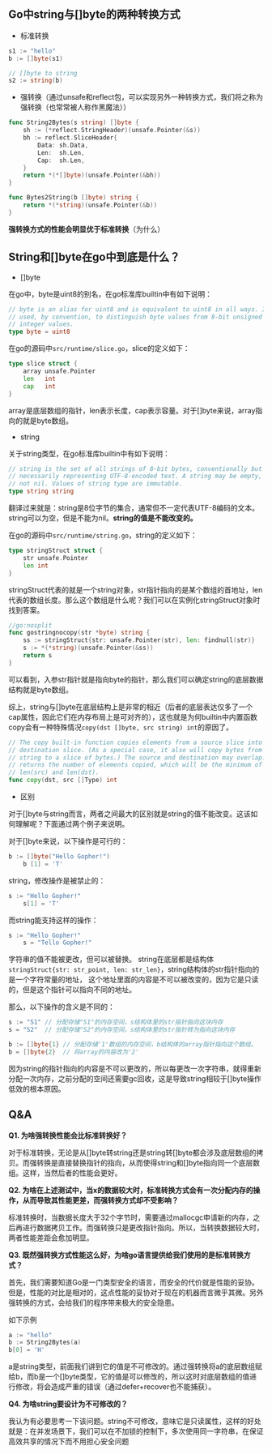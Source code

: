 ## Go中string与[]byte的两种转换方式

- 标准转换

```go
s1 := "hello"
b := []byte(s1)

// []byte to string
s2 := string(b)
```

* 强转换（通过unsafe和reflect包，可以实现另外一种转换方式，我们将之称为强转换（也常常被人称作黑魔法））

```go
func String2Bytes(s string) []byte {
    sh := (*reflect.StringHeader)(unsafe.Pointer(&s))
    bh := reflect.SliceHeader{
        Data: sh.Data,
        Len:  sh.Len,
        Cap:  sh.Len,
    }
    return *(*[]byte)(unsafe.Pointer(&bh))
}

func Bytes2String(b []byte) string {
    return *(*string)(unsafe.Pointer(&b))
}
```

**强转换方式的性能会明显优于标准转换**（为什么）



## String和[]byte在go中到底是什么？

* []byte

在go中，byte是uint8的别名，在go标准库builtin中有如下说明：

```go
// byte is an alias for uint8 and is equivalent to uint8 in all ways. It is
// used, by convention, to distinguish byte values from 8-bit unsigned
// integer values.
type byte = uint8
```

在go的源码中`src/runtime/slice.go`，slice的定义如下：

```go
type slice struct {
    array unsafe.Pointer
    len   int
    cap   int
}
```

array是底层数组的指针，len表示长度，cap表示容量。对于[]byte来说，array指向的就是byte数组。

* string

关于string类型，在go标准库builtin中有如下说明：

```go
// string is the set of all strings of 8-bit bytes, conventionally but not
// necessarily representing UTF-8-encoded text. A string may be empty, but
// not nil. Values of string type are immutable.
type string string
```

翻译过来就是：string是8位字节的集合，通常但不一定代表UTF-8编码的文本。string可以为空，但是不能为nil。**string的值是不能改变的。**

在go的源码中`src/runtime/string.go`，string的定义如下：

```go
type stringStruct struct {
    str unsafe.Pointer
    len int
}
```

stringStruct代表的就是一个string对象，str指针指向的是某个数组的首地址，len代表的数组长度。那么这个数组是什么呢？我们可以在实例化stringStruct对象时找到答案。

```go
//go:nosplit
func gostringnocopy(str *byte) string {
    ss := stringStruct{str: unsafe.Pointer(str), len: findnull(str)}
    s := *(*string)(unsafe.Pointer(&ss))
    return s
}
```

可以看到，入参str指针就是指向byte的指针，那么我们可以确定string的底层数据结构就是byte数组。

综上，string与[]byte在底层结构上是非常的相近（后者的底层表达仅多了一个cap属性，因此它们在内存布局上是可对齐的），这也就是为何builtin中内置函数copy会有一种特殊情况`copy(dst []byte, src string) int`的原因了。

```go
// The copy built-in function copies elements from a source slice into a
// destination slice. (As a special case, it also will copy bytes from a
// string to a slice of bytes.) The source and destination may overlap. Copy
// returns the number of elements copied, which will be the minimum of
// len(src) and len(dst).
func copy(dst, src []Type) int
```



- 区别

对于[]byte与string而言，两者之间最大的区别就是string的值不能改变。这该如何理解呢？下面通过两个例子来说明。

对于[]byte来说，以下操作是可行的：

```go
b := []byte("Hello Gopher!")
    b [1] = 'T'
```

string，修改操作是被禁止的：

```go
s := "Hello Gopher!"
    s[1] = 'T'
```

而string能支持这样的操作：

```go
s := "Hello Gopher!"
    s = "Tello Gopher!"
```

字符串的值不能被更改，但可以被替换。 string在底层都是结构体`stringStruct{str: str_point, len: str_len}`，string结构体的str指针指向的是一个字符常量的地址， 这个地址里面的内容是不可以被改变的，因为它是只读的，但是这个指针可以指向不同的地址。

那么，以下操作的含义是不同的：

```go
s := "S1" // 分配存储"S1"的内存空间，s结构体里的str指针指向这块内存
s = "S2"  // 分配存储"S2"的内存空间，s结构体里的str指针转为指向这块内存

b := []byte{1} // 分配存储'1'数组的内存空间，b结构体的array指针指向这个数组。
b = []byte{2}  // 将array的内容改为'2'
```

因为string的指针指向的内容是不可以更改的，所以每更改一次字符串，就得重新分配一次内存，之前分配的空间还需要gc回收，这是导致string相较于[]byte操作低效的根本原因。

## Q&A

**Q1. 为啥强转换性能会比标准转换好？**

对于标准转换，无论是从[]byte转string还是string转[]byte都会涉及底层数组的拷贝。而强转换是直接替换指针的指向，从而使得string和[]byte指向同一个底层数组。这样，当然后者的性能会更好。

**Q2. 为啥在上述测试中，当x的数据较大时，标准转换方式会有一次分配内存的操作，从而导致其性能更差，而强转换方式却不受影响？**

标准转换时，当数据长度大于32个字节时，需要通过mallocgc申请新的内存，之后再进行数据拷贝工作。而强转换只是更改指针指向。所以，当转换数据较大时，两者性能差距会愈加明显。

**Q3. 既然强转换方式性能这么好，为啥go语言提供给我们使用的是标准转换方式？**

首先，我们需要知道Go是一门类型安全的语言，而安全的代价就是性能的妥协。但是，性能的对比是相对的，这点性能的妥协对于现在的机器而言微乎其微。另外强转换的方式，会给我们的程序带来极大的安全隐患。

如下示例

```go
a := "hello"
b := String2Bytes(a)
b[0] = 'H'
```

a是string类型，前面我们讲到它的值是不可修改的。通过强转换将a的底层数组赋给b，而b是一个[]byte类型，它的值是可以修改的，所以这时对底层数组的值进行修改，将会造成严重的错误（通过defer+recover也不能捕获）。

**Q4. 为啥string要设计为不可修改的？**

我认为有必要思考一下该问题。string不可修改，意味它是只读属性，这样的好处就是：在并发场景下，我们可以在不加锁的控制下，多次使用同一字符串，在保证高效共享的情况下而不用担心安全问题